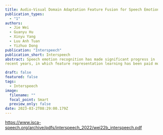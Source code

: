 ```yaml
---
title: Audio-Visual Domain Adaptation Feature Fusion for Speech Emotion Recognition
publication_types:
  - "1"
authors:
  - Jie Wei
  - Guanyu Hu
  - Xinyu Yang
  - Luu Anh Tuan
  - Yizhuo Dong
publication: "Interspeech"
publication_short: Interspeech
abstract: Speech emotion recognition has made significant progress in
recent years, in which feature representation learning has been paid more attention, but discriminative emotional features extraction has remained unresolved. In this paper, we propose MDSCM - a Multi-attention based Depthwise Separable Convolutional Model for speech emotional feature extraction that can reduce the feature redundancy through separating spatialwise convolution and channel-wise convolution. MDSCM also enhances the feature discriminability by the multi-attention module that focuses on learning features with more emotional information. In addition, we propose an Audio-Visual Domain Adaptation Learning paradigm (AVDAL) to learn an audiovisual emotion-identity space. A shared audio-visual representation encoder is built to transfer the emotional knowledge learned from the visual domain to complement and enhance the emotional features that only extracted from speech. Domain classifier and emotion classifier are used for encoder training to reduce the mismatching of domain features, and enhance the discriminability of features for emotion recognition. The experimental results on the IEMOCAP dataset demonstrate that our proposed method outperforms other state-of-the-art speech emotion recognition systems, achieving 72.43% on weighted accuracy and 73.22% on unweighted accuracy.

draft: false
featured: false
tags:
  - Interspeech
image:
  filename: ""
  focal_point: Smart
  preview_only: false
date: 2023-03-2T08:29:00.179Z
---
```

https://www.isca-speech.org/archive/pdfs/interspeech_2022/wei22b_interspeech.pdf